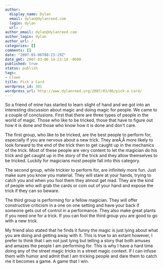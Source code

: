 ```yaml
---
author:
  display_name: Dylan
  email: dylan@dylanreed.com
  login: dylan
  url: /
author_email: dylan@dylanreed.com
author_login: dylan
author_url: /
categories: []
comments: []
date: "2007-03-06T08:23:19Z"
date_gmt: 2007-03-06 14:23:19 -0600
published: true
status: publish
tags:
- Clown
title: Pick a Card
wordpress_id: 301
wordpress_url: http://www.dylanreed.org/2007/03/06/pick-a-card/
---
```


So a friend of mine has started to learn slight of hand and we got into an interesting discussion about magic and doing magic for people. We came to a couple of conclusions. First that there are three types of people in the world of magic. Those who like to be tricked, those that have to figure out how it is done and those who know how it is done and don't care.

The first group, who like to be tricked, are the best people to perform for, especially if you are nervous about a new trick. They areÃ‚Â more likely to look forward to the end of the trick then to get caught up in the mechanics of the trick. Most of these people are very content to let the magician do his trick and get caught up in the story of the trick and they allow themselves to be tricked. Luckily for magicians most people fall into this category.

The second group, while trickier to perform for, are infinitely more fun. Just make sure you know you material. They will stare at your hands, trying to catch you and when you fool them they almost get mad. They are the kind of people who will grab the cards or coin out of your hand and expose the trick if they can so beware.

The third group is performing for a fellow magician. They will offer constructive criticism in a one on one setting and have your back if someone gets out of control in a performance. They also make great plants if you need one for a trick. If you can fool the third group you are good to go with a new trick.

My friend also stated that he finds it funny the magic is just lying about what you are doing and getting away with it. This is true to an extant however, I prefer to think that I am not just lying but telling a story that both amuses and amazes the people I am performing for. This is why I have a hard time doing any of the street magic tricks in a street magic context. If I can infuse them with humor and admit that I am tricking people and dare them to catch me it becomes a game. A game that I win.
